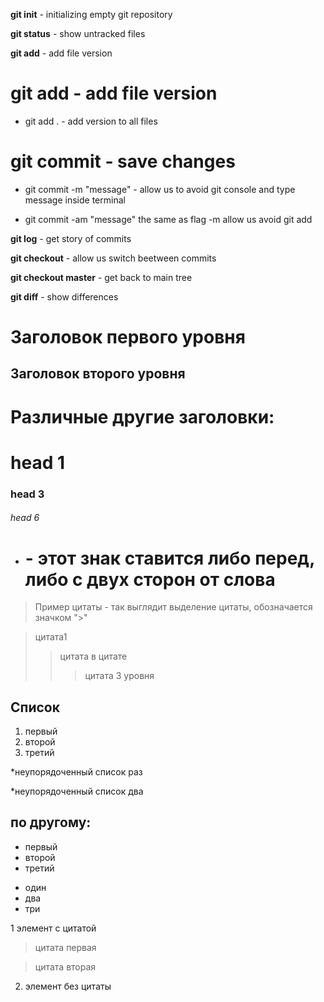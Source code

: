 **git init** - initializing empty git repository

**git status** - show untracked files

**git add** - add file version

# git add - add file version

- git add . - add version to all files

# git commit - save changes

- git commit -m "message" - allow us to avoid git console and type message inside terminal

- git commit -am "message" the same as flag -m allow us avoid git add

**git log** - get story of commits

**git checkout** - allow us switch beetween commits

**git checkout master** - get back to main tree

**git diff** - show differences 

Заголовок первого уровня
========================

Заголовок второго уровня
------------------------

Различные другие заголовки:
====

# head 1

### head 3

###### head 6

- # - этот знак ставится либо перед, либо с двух сторон от слова

>Пример цитаты - так выглядит выделение цитаты, обозначается значком ">"

>цитата1
>>цитата в цитате
>>>цитата 3 уровня

Список
---

1. первый
2. второй
3. третий

*неупорядоченный список раз

*неупорядоченный список два

по другому:
--
- первый
- второй
- третий

+ один
+ два
+ три

1  элемент с цитатой
> цитата первая 

> цитата вторая

2. элемент без цитаты
